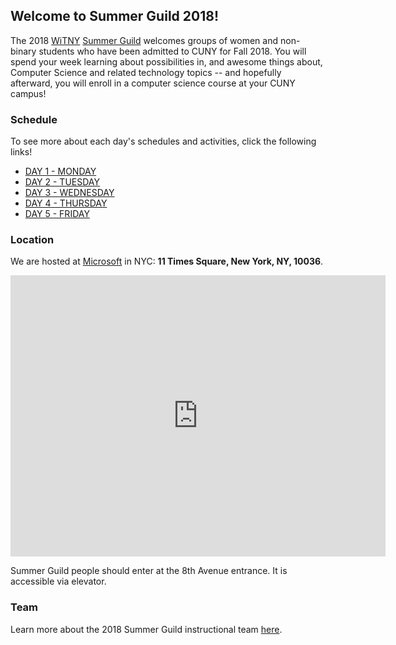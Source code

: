 ## Welcome to Summer Guild 2018!

The 2018 [WiTNY](http://www1.cuny.edu/sites/women-in-technology/) [Summer Guild](http://www1.cuny.edu/sites/women-in-technology/programs/) welcomes groups of women and non-binary students who have been admitted to CUNY for Fall 2018. You will spend your week learning about possibilities in, and awesome things about, Computer Science and related technology topics -- and hopefully afterward, you will enroll in a computer science course at your CUNY campus!

### Schedule

To see more about each day's schedules and activities, click the following links!

* [DAY 1 - MONDAY](monday.md)
* [DAY 2 - TUESDAY](tuesday.md)
* [DAY 3 - WEDNESDAY](wednesday.md)
* [DAY 4 - THURSDAY](thursday.md)
* [DAY 5 - FRIDAY](friday.md)

### Location

We are hosted at [Microsoft](https://www.microsoft.com/en-us/) in NYC: **11 Times Square, New York, NY, 10036**.  

<iframe src="https://www.google.com/maps/embed?pb=!1m18!1m12!1m3!1d3022.2408154084765!2d-73.99180508514937!3d40.75672787932706!2m3!1f0!2f0!3f0!3m2!1i1024!2i768!4f13.1!3m3!1m2!1s0x89c25855c5556369%3A0x87dc1d2f581b8eb1!2s11+Times+Square%2C+New+York%2C+NY+10036!5e0!3m2!1sen!2sus!4v1529606073107" width="600" height="450" frameborder="0" style="border:0" allowfullscreen></iframe>

Summer Guild people should enter at the 8th Avenue entrance. It is accessible via elevator.


### Team

Learn more about the 2018 Summer Guild instructional team [here](instructors.md).
